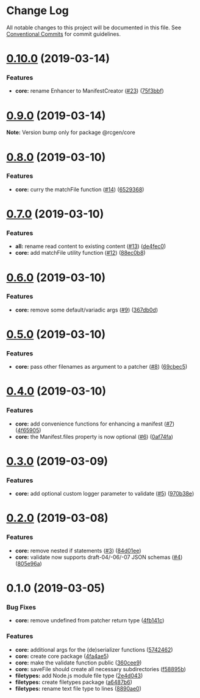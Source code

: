 # Change Log

All notable changes to this project will be documented in this file.
See [Conventional Commits](https://conventionalcommits.org) for commit guidelines.

# [0.10.0](https://github.com/clebert/rcgen/compare/v0.9.0...v0.10.0) (2019-03-14)


### Features

* **core:** rename Enhancer to ManifestCreator ([#23](https://github.com/clebert/rcgen/issues/23)) ([75f3bbf](https://github.com/clebert/rcgen/commit/75f3bbf))





# [0.9.0](https://github.com/clebert/rcgen/compare/v0.8.0...v0.9.0) (2019-03-14)

**Note:** Version bump only for package @rcgen/core





# [0.8.0](https://github.com/clebert/rcgen/compare/v0.7.0...v0.8.0) (2019-03-10)


### Features

* **core:** curry the matchFile function ([#14](https://github.com/clebert/rcgen/issues/14)) ([6529368](https://github.com/clebert/rcgen/commit/6529368))





# [0.7.0](https://github.com/clebert/rcgen/compare/v0.6.0...v0.7.0) (2019-03-10)


### Features

* **all:** rename read content to existing content ([#13](https://github.com/clebert/rcgen/issues/13)) ([de4fec0](https://github.com/clebert/rcgen/commit/de4fec0))
* **core:** add matchFile utility function ([#12](https://github.com/clebert/rcgen/issues/12)) ([88ec0b8](https://github.com/clebert/rcgen/commit/88ec0b8))





# [0.6.0](https://github.com/clebert/rcgen/compare/v0.5.0...v0.6.0) (2019-03-10)


### Features

* **core:** remove some default/variadic args ([#9](https://github.com/clebert/rcgen/issues/9)) ([367db0d](https://github.com/clebert/rcgen/commit/367db0d))





# [0.5.0](https://github.com/clebert/rcgen/compare/v0.4.0...v0.5.0) (2019-03-10)


### Features

* **core:** pass other filenames as argument to a patcher ([#8](https://github.com/clebert/rcgen/issues/8)) ([69cbec5](https://github.com/clebert/rcgen/commit/69cbec5))





# [0.4.0](https://github.com/clebert/rcgen/compare/v0.3.0...v0.4.0) (2019-03-10)


### Features

* **core:** add convenience functions for enhancing a manifest ([#7](https://github.com/clebert/rcgen/issues/7)) ([4f65905](https://github.com/clebert/rcgen/commit/4f65905))
* **core:** the Manifest.files property is now optional ([#6](https://github.com/clebert/rcgen/issues/6)) ([0af74fa](https://github.com/clebert/rcgen/commit/0af74fa))





# [0.3.0](https://github.com/clebert/rcgen/compare/v0.2.0...v0.3.0) (2019-03-09)


### Features

* **core:** add optional custom logger parameter to validate ([#5](https://github.com/clebert/rcgen/issues/5)) ([970b38e](https://github.com/clebert/rcgen/commit/970b38e))





# [0.2.0](https://github.com/clebert/rcgen/compare/v0.1.0...v0.2.0) (2019-03-08)


### Features

* **core:** remove nested if statements ([#3](https://github.com/clebert/rcgen/issues/3)) ([84d01ee](https://github.com/clebert/rcgen/commit/84d01ee))
* **core:** validate now supports draft-04/-06/-07 JSON schemas ([#4](https://github.com/clebert/rcgen/issues/4)) ([805e96a](https://github.com/clebert/rcgen/commit/805e96a))





# 0.1.0 (2019-03-05)


### Bug Fixes

* **core:** remove undefined from patcher return type ([4fb141c](https://github.com/clebert/rcgen/commit/4fb141c))


### Features

* **core:** additional args for the (de)serializer functions ([5742462](https://github.com/clebert/rcgen/commit/5742462))
* **core:** create core package ([4fa4ae5](https://github.com/clebert/rcgen/commit/4fa4ae5))
* **core:** make the validate function public ([360cee9](https://github.com/clebert/rcgen/commit/360cee9))
* **core:** saveFile should create all necessary subdirectories ([f58895b](https://github.com/clebert/rcgen/commit/f58895b))
* **filetypes:** add Node.js module file type ([2e4d043](https://github.com/clebert/rcgen/commit/2e4d043))
* **filetypes:** create filetypes package ([a6487b6](https://github.com/clebert/rcgen/commit/a6487b6))
* **filetypes:** rename text file type to lines ([8890ae0](https://github.com/clebert/rcgen/commit/8890ae0))
